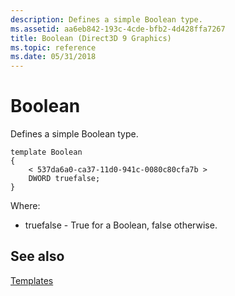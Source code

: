 ```yaml
---
description: Defines a simple Boolean type.
ms.assetid: aa6eb842-193c-4cde-bfb2-4d428ffa7267
title: Boolean (Direct3D 9 Graphics)
ms.topic: reference
ms.date: 05/31/2018
---
```


# Boolean

Defines a simple Boolean type.

``` syntax
template Boolean
{
    < 537da6a0-ca37-11d0-941c-0080c80cfa7b >
    DWORD truefalse;
} 
```

Where:

-   truefalse - True for a Boolean, false otherwise.

## See also

<dl> <dt>

[Templates](dx9-graphics-reference-x-file-format-templates.md)
</dt> </dl>

 

 



